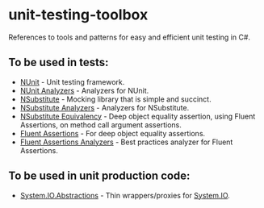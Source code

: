 # unit-testing-toolbox

References to tools and patterns for easy and efficient unit testing in C#.

## To be used in tests:

- [NUnit](https://nunit.org/) - Unit testing framework.
- [NUnit Analyzers](https://github.com/nunit/nunit.analyzers) - Analyzers for NUnit.
- [NSubstitute](https://nsubstitute.github.io/) - Mocking library that is simple and succinct.
- [NSubstitute Analyzers](https://github.com/nsubstitute/NSubstitute.Analyzers) - Analyzers for NSubstitute.
- [NSubstitute Equivalency](https://github.com/ModernRonin/NSubstitute.Equivalency) - Deep object equality assertion, using Fluent Assertions, on method call argument assertions.
- [Fluent Assertions](https://fluentassertions.com/) - For deep object equality assertions.
- [Fluent Assertions Analyzers](https://github.com/fluentassertions/fluentassertions.analyzers) - Best practices analyzer for Fluent Assertions.

## To be used in unit production code:

- [System.IO.Abstractions](https://github.com/TestableIO/System.IO.Abstractions) - Thin wrappers/proxies for [System.IO](https://learn.microsoft.com/en-us/dotnet/api/system.io?view=net-7.0).